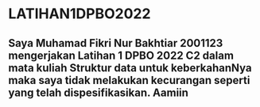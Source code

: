 # LATIHAN1DPBO2022

## Saya Muhamad Fikri Nur Bakhtiar 2001123 mengerjakan Latihan 1 DPBO 2022 C2 dalam mata kuliah Struktur data untuk keberkahanNya maka saya tidak melakukan kecurangan seperti yang telah dispesifikasikan. Aamiin
